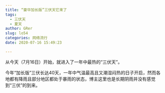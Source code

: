 ```yaml
---
title: “豪华加长版”三伏天它来了
tags:
  - 三伏天
  - 夏天
author: GRer
slug: lo54
categories: 网络流行
date: 2020-07-16 15:49:23

---
```

从今天（7月16日）开始，就进入了一年中最热的“三伏天”。 


今年“加长版”三伏长达40天，一年中气温最高且又潮湿闷热的日子开启，然而各地都有降雨且部分地区都处于暴雨的状态，博主这里也是长期阴雨并没有感觉到“三伏”的到来。







